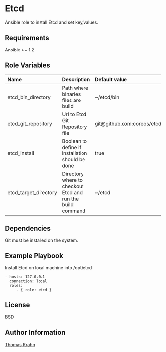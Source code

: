 Etcd
=========

Ansible role to install Etcd and set key/values.

Requirements
------------

Ansible >= 1.2

Role Variables
--------------

| Name | Description | Default value |
|:-----  | :----- | :----- |
| etcd_bin_directory | Path where binaries files are build | ~/etcd/bin
| etcd_git_repository | Url to Etcd Git Repository file | git@github.com:coreos/etcd.git |
| etcd_install | Boolean to define if installation should be done | true |
| etcd_target_directory | Directory where to checkout Etcd and run the build command | ~/etcd |

Dependencies
------------

Git must be installed on the system.

Example Playbook
----------------

Install Etcd on local machine into /opt/etcd

    - hosts: 127.0.0.1
      connection: local
      roles:
         - { role: etcd }

License
-------

BSD

Author Information
------------------
[Thomas Krahn]

[Thomas Krahn]: mailto:ntbc@gmx.net
